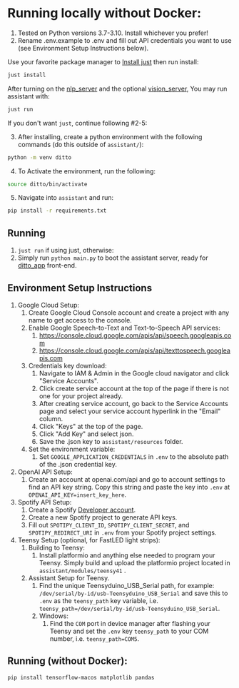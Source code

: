 # Running locally without Docker:

1. Tested on Python versions 3.7-3.10. Install whichever you prefer!
2. Rename .env.example to .env and fill out API credentials you want to use (see Environment Setup Instructions below).

Use your favorite package manager to [Install just](https://github.com/casey/just#packages) then run install:

```bash
just install
```

After turning on the [nlp_server](https://github.com/ditto-assistant/nlp_server) and the optional [vision_server](https://github.com/ditto-assistant/vision_server), You may run assistant with:

```bash
just run
```

If you don't want `just`, continue following #2-5:

3. After installing, create a python environment with the following commands (do this outside of `assistant/`):

```bash
python -m venv ditto
```

4. To Activate the environment, run the following:

```bash
source ditto/bin/activate
```

5. Navigate into `assistant` and run:

```bash
pip install -r requirements.txt
```

## Running
1. `just run` if using just, otherwise:
2. Simply run `python main.py` to boot the assistant server, ready for [ditto_app](https://github.com/ditto-assistant/ditto-app) front-end.

## Environment Setup Instructions

1. Google Cloud Setup:
   1. Create Google Cloud Console account and create a project with any name to get access to the console.
   2. Enable Google Speech-to-Text and Text-to-Speech API services:
      1. https://console.cloud.google.com/apis/api/speech.googleapis.com
      2. https://console.cloud.google.com/apis/api/texttospeech.googleapis.com
   3. Credentials key download:
      1. Navigate to IAM & Admin in the Google cloud navigator and click "Service Accounts".
      2. Click create service account at the top of the page if there is not one for your project already.
      3. After creating service account, go back to the Service Accounts page and select your service account hyperlink in the "Email" column.
      4. Click "Keys" at the top of the page.
      5. Click "Add Key" and select json.
      6. Save the .json key to `assistant/resources` folder.
   4. Set the environment variable:
      1. Set `GOOGLE_APPLICATION_CREDENTIALS` in `.env` to the absolute path of the .json credential key.
2. OpenAI API Setup:
   1. Create an account at openai.com/api and go to account settings to find an API key string. Copy this string and paste the key into `.env` at `OPENAI_API_KEY=insert_key_here`.
3. Spotify API Setup:
   1. Create a Spotify [Developer account](https://developer.spotify.com/documentation/web-api).
   2. Create a new Spotify project to generate API keys.
   3. Fill out `SPOTIPY_CLIENT_ID`, `SPOTIPY_CLIENT_SECRET`, and `SPOTIPY_REDIRECT_URI` in `.env` from your Spotify project settings.
4. Teensy Setup (optional, for FastLED light strips):
   1. Building to Teensy:
      1. Install platformio and anything else needed to program your Teensy. Simply build and upload the platformio project located in `assistant/modules/teensy41` .
   2. Assistant Setup for Teensy.
         1. Find the unique Teensyduino_USB_Serial path, for example: `/dev/serial/by-id/usb-Teensyduino_USB_Serial` and save this to `.env` as the `teensy_path` key variable, i.e. `teensy_path=/dev/serial/by-id/usb-Teensyduino_USB_Serial`.
         2. Windows:
            1. Find the `COM` port in device manager after flashing your Teensy and set the `.env` key `teensy_path` to your COM number, i.e. `teensy_path=COM5`.

## Running (without Docker):





```
pip install tensorflow-macos matplotlib pandas
```
